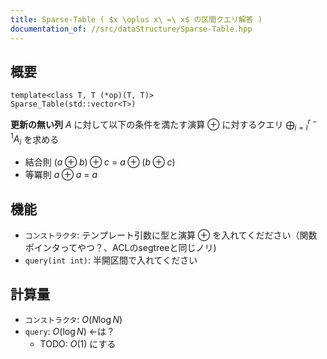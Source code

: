 ```yaml
---
title: Sparse-Table ( $x \oplus x\ =\ x$ の区間クエリ解答 )
documentation_of: //src/dataStructure/Sparse-Table.hpp
---
```


## 概要

```
template<class T, T (*op)(T, T)>
Sparse_Table(std::vector<T>)
```

**更新の無い列** $A$ に対して以下の条件を満たす演算 $\oplus$ に対するクエリ $\displaystyle \bigoplus_{i = l}^{r - 1}A_i$ を求める

- 結合則 $(a \oplus b) \oplus c\ =\ a \oplus (b \oplus c)$
- 等冪則 $a \oplus a\ =\ a$

## 機能
 - `コンストラクタ`: テンプレート引数に型と演算 $\oplus$ を入れてくだださい（関数ポインタってやつ？、ACLのsegtreeと同じノリ)
- `query(int int)`:  半開区間で入れてください

## 計算量

- `コンストラクタ`: $O(N \log N)$
- `query`: $O(\log N)$ <-は？
	- TODO: $O(1)$ にする
